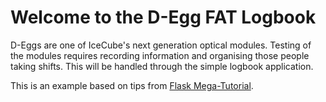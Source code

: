 # Welcome to the D-Egg FAT Logbook

D-Eggs are one of IceCube's next generation optical modules. Testing of the modules requires recording information and organising those people taking shifts. This will be handled through the simple logbook application.

This is an example based on tips from [Flask Mega-Tutorial](https://blog.miguelgrinberg.com/post/the-flask-mega-tutorial-part-i-hello-world).
